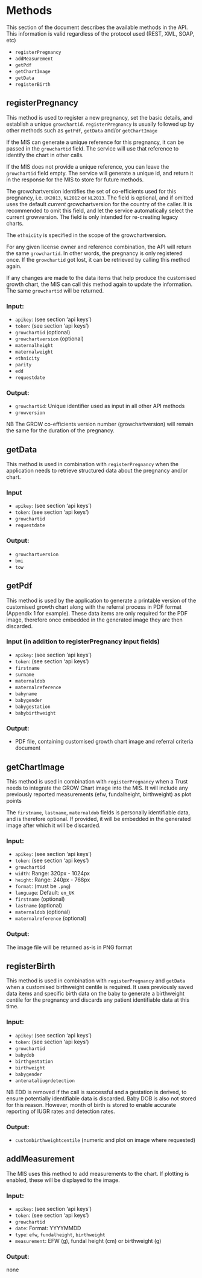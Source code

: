 # Methods

This section of the document describes the available methods in the API. This information is valid regardless of the protocol used (REST, XML, SOAP, etc)

* `registerPregnancy`
* `addMeasurement`
* `getPdf`
* `getChartImage`
* `getData`
* `registerBirth`

## registerPregnancy

This method is used to register a new pregnancy, set the basic details, and establish a unique `growchartid`. `registerPregnancy` is usually followed up by other methods such as `getPdf`, `getData` and/or `getChartImage`

If the MIS can generate a unique reference for this pregnancy, it can be passed in the `growchartid` field. The service will use that reference to identify the chart in other calls. 

If the MIS does not provide a unique reference, you can leave the `growchartid` field empty. The service will generate a unique id, and return it in the response for the MIS to store for future methods.

The growchartversion identifies the set of co-efficients used for this pregnancy, i.e. `UK2013`, `NL2012` or `NL2013`. The field is optional, and if omitted uses the default *current* growchartversion for the country of the caller. It is recommended to omit this field, and let the service automatically select the current growversion. The field is only intended for re-creating legacy charts.

The `ethnicity` is specified in the scope of the growchartversion.

For any given license owner and reference combination, the API will return the same `growchartid`. In other words, the pregnancy is only registered once. If the `growchartid` got lost, it can be retrieved by calling this method again.

If any changes are made to the data items that help produce the customised growth chart, the MIS can call this method again to update the information. The same `growchartid` will be returned.

### Input:

* `apikey`: (see section ‘api keys’)
* `token`: (see section ‘api keys’)
* `growchartid` (optional)
* `growchartversion` (optional)
* `maternalheight`
* `maternalweight`
* `ethnicity`
* `parity`
* `edd`
* `requestdate`

### Output:

* `growchartid`: Unique identifier used as input in all other API methods
* `growversion`

NB The GROW co-efficients version number (growchartversion) will remain the same for the duration of the pregnancy.

## getData

This method is used in combination with `registerPregnancy` when the application needs to retrieve structured data about the pregnancy and/or chart.

### Input

* `apikey`: (see section ‘api keys’)
* `token`: (see section ‘api keys’)
* `growchartid`
* `requestdate`

### Output:

* `growchartversion`
* `bmi`
* `tow`

## getPdf

This method is used by the application to generate a printable version of the customised growth chart along with the referral process in PDF format (Appendix 1 for example). These data items are only required for the PDF image, therefore once embedded in the generated image they are then discarded.

### Input (in addition to registerPregnancy input fields)

* `apikey`: (see section ‘api keys’)
* `token`: (see section ‘api keys’)
* `firstname`
* `surname`
* `maternaldob`
* `maternalreference`
* `babyname`
* `babygender`
* `babygestation`
* `babybirthweight`

### Output:

* PDF file, containing customised growth chart image and referral criteria document

## getChartImage

This method is used in combination with `registerPregnancy` when a Trust needs to integrate the GROW Chart image into the MIS. It will include any previously reported measurements (efw, fundalheight, birthweight) as plot points

The `firstname`, `lastname`, `maternaldob` fields is personally identifiable data, and is therefore optional. If provided, it will be embedded in the generated image after which it will be discarded. 

### Input:

* `apikey`: (see section ‘api keys’)
* `token`: (see section ‘api keys’)
* `growchartid`
* `width`: Range: 320px - 1024px
* `height`: Range: 240px - 768px
* `format`: (must be `.png`)
* `language`: Default: `en_UK`
* `firstname` (optional)
* `lastname` (optional)
* `maternaldob` (optional)
* `maternalreference` (optional)

### Output:

The image file will be returned as-is in PNG format

## registerBirth

This method is used in combination with `registerPregnancy` and `getData` when a customised birthweight centile is required. It uses previously saved data items and specific birth data on the baby to generate a birthweight centile for the pregnancy and discards any patient identifiable data at this time.

### Input:

* `apikey`: (see section ‘api keys’)
* `token`: (see section ‘api keys’)
* `growchartid`
* `babydob`
* `birthgestation`
* `birthweight`
* `babygender`
* `antenataliugrdetection`

NB EDD is removed if the call is successful and a gestation is derived, to ensure potentially identifiable data is discarded. Baby DOB is also not stored for this reason. However, month of birth is stored to enable accurate reporting of IUGR rates and detection rates.

### Output:

* `custombirthweightcentile` (numeric and plot on image where requested)

## addMeasurement

The MIS uses this method to add measurements to the chart. If plotting is enabled, these will be displayed to the image.

### Input:

* `apikey`: (see section ‘api keys’)
* `token`: (see section ‘api keys’)
* `growchartid`
* `date`: Format: YYYYMMDD
* `type`: `efw`, `fundalheight`, `birthweight`
* `measurement`: EFW (g), fundal height (cm) or birthweight (g)

### Output:

none
